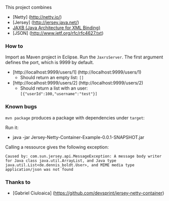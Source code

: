 This project combines

* [Netty] (http://netty.io/)
* [Jersey] (http://jersey.java.net/)
* [JAXB (Java Architecture for XML Binding)](http://www.oracle.com/technetwork/articles/javase/index-140168.html)
* [JSON] (http://www.ietf.org/rfc/rfc4627.txt)

### How to

Import as Maven project in Eclipse. Run the `JaxrsServer`. The first argument defines the port, which is 9999 by default.

* [http://localhost:9999/users/1] (http://localhost:9999/users/1)
  * Should return an empty list: `[]`
* [http://localhost:9999/users/2] (http://localhost:9999/users/2)
  * Should return a list with an user: `[{"userId":100,"username":"test"}]`

### Known bugs

`mvn package` produces a package with dependencies under `target`:

Run it: 

* java -jar Jersey-Netty-Container-Example-0.0.1-SNAPSHOT.jar

Calling a ressource gives the following exception:

```
Caused by: com.sun.jersey.api.MessageException: A message body writer for Java class java.util.ArrayList, and Java type java.util.List<de.dennis_boldt.User>, and MIME media type application/json was not found
```
### Thanks to

* [Gabriel Ciuloaica] (https://github.com/devsprint/jersey-netty-container)
